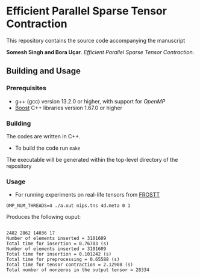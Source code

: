 # Efficient Parallel Sparse Tensor Contraction

This repository contains the source code accompanying the manuscript 

**Somesh Singh and Bora Uçar**. *Efficient Parallel Sparse Tensor Contraction*.

## Building and Usage

### Prerequisites
* g++ (gcc) version 13.2.0 or higher, with support for *OpenMP*
* [Boost](https://www.boost.org/) C++ libraries version 1.67.0 or higher

### Building

The codes are written in C++.

* To build the code run `make`

The executable will be generated within the top-level directory of the repository

### Usage

* For running experiments on real-life tensors from [FROSTT](http://frostt.io/tensors/)
```
OMP_NUM_THREADS=4 ./a.out nips.tns 4d.meta 0 1
```

Produces the following ouput:

<pre><code>
2482 2862 14036 17
Number of elements inserted = 3101609
Total time for insertion = 0.76703 (s)
Number of elements inserted = 3101609
Total time for insertion = 0.101242 (s)
Total time for preprocessing = 0.65588 (s)
Total time for tensor contraction = 2.12908 (s)
Total number of nonzeros in the output tensor = 28334
</code></pre>


